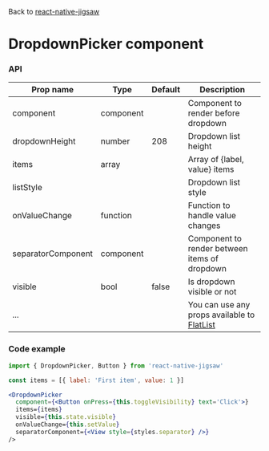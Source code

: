 Back to [react-native-jigsaw](../../README.md)

DropdownPicker component
================
### API
Prop name          | Type      | Default | Description
------------------ | --------- | ------- | ------------------
component          | component |         | Component to render before dropdown
dropdownHeight     | number    | 208     | Dropdown list height
items              | array     |         | Array of {label, value} items
listStyle          |           |         | Dropdown list style
onValueChange      | function  |         | Function to handle value changes
separatorComponent | component |         | Component to render between items of dropdown
visible            | bool      | false   | Is dropdown visible or not
...                |           |         | You can use any props available to [FlatList](https://facebook.github.io/react-native/docs/flatlist.html)

### Code example

```jsx
import { DropdownPicker, Button } from 'react-native-jigsaw'

const items = [{ label: 'First item', value: 1 }]

<DropdownPicker
  component={<Button onPress={this.toggleVisibility} text='Click'>}
  items={items}
  visible={this.state.visible}
  onValueChange={this.setValue}
  separatorComponent={<View style={styles.separator} />}
/>
```
